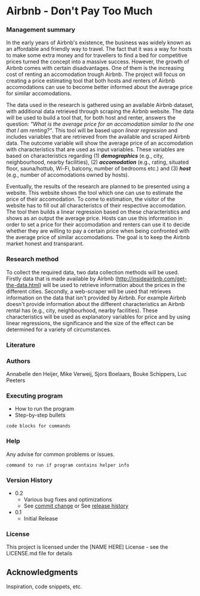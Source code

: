 # Airbnb - Don't Pay Too Much

### Management summary

In the early years of Airbnb's existence, the business was widely known as an affordable and friendly way to travel. The fact that it was a way for hosts to make some extra money and for travellers to find a bed for competitive prices turned the concept into a massive success. However, the growth of Airbnb comes with certain disadvantages. One of them is the increasing cost of renting an accomodation trough Airbnb. The project will focus on creating a price estimating tool that both hosts and renters of Airbnb accomodations can use to become better informed about the average price for similar accomodations. 

The data used in the research is gathered using an available Airbnb dataset, with additional data retrieved through scraping the Airbnb website. The data will be used to build a tool that, for both host and renter, answers the question: *"What is the average price for an accomodation similar to the one that I am renting?"*. This tool will be based upon *linear regression* and includes variables that are retrieved from the available and scraped Airbnb data. The outcome variable will show the average price of an accomodation with characteristics that are used as input variables. These variables are based on characteristics regarding (1) ***demographics*** (e.g., city, neighbourhood, nearby facilities), (2) ***accomodation*** (e.g., rating, situated floor, sauna/hottub, Wi-Fi, balcony, number of bedrooms etc.) and (3) ***host*** (e.g., number of accomodations owned by hosts). 

Eventually, the results of the research are planned to be presented using a website. This website shows the tool which one can use to estimate the price of their accomodation. To come to estimation, the visitor of the website has to fill out all characteristcs of their respective accomodation. The tool then builds a linear regression based on these characteristics and shows as an output the average price. Hosts can use this information in order to set a price for their accomodation and renters can use it to decide whether they are willing to pay a certain price when being confronted with the average price of similar accomodations. The goal is to keep the Airbnb market honest and transparant.

### Research method
To collect the required data, two data collection methods will be used. Firstly data that is made available by Airbnb (http://insideairbnb.com/get-the-data.html) will be used to retrieve information about the prices in the different cities. Secondly, a web-scraper will be used that retrieves information on the data that isn't provided by Airbnb. For example Airbnb doesn't provide information about the different characteristics an Airbnb rental has (e.g., city, neighbourhood, nearby facilities). These characteristics will be used as explanatory variables for price and by using linear regressions, the significance and the size of the effect can be determined for a variety of circumstances.

### Literature

### Authors

Annabelle den Heijer, Mike Verweij, Sjors Boelaars, Bouke Schippers, Luc Peeters

### Executing program

* How to run the program
* Step-by-step bullets
```
code blocks for commands
```

### Help

Any advise for common problems or issues.
```
command to run if program contains helper info
```

### Version History

* 0.2
    * Various bug fixes and optimizations
    * See [commit change]() or See [release history]()
* 0.1
    * Initial Release

### License

This project is licensed under the [NAME HERE] License - see the LICENSE.md file for details

## Acknowledgments

Inspiration, code snippets, etc.
